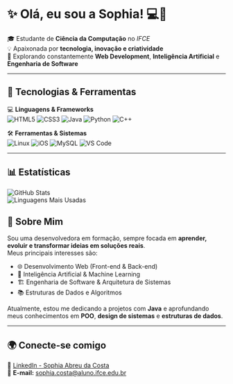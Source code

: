 # ✨ Olá, eu sou a Sophia! 💻🌸  

🎓 Estudante de **Ciência da Computação** no *IFCE*  
💡 Apaixonada por **tecnologia, inovação e criatividade**  
🚀 Explorando constantemente **Web Development**, **Inteligência Artificial** e **Engenharia de Software**  

---

## 🔧 Tecnologias & Ferramentas  

💻 **Linguagens & Frameworks**  
![HTML5](https://img.shields.io/badge/html5-%23E34F26.svg?style=for-the-badge&logo=html5&logoColor=white)
![CSS3](https://img.shields.io/badge/css3-%231572B6.svg?style=for-the-badge&logo=css3&logoColor=white)
![Java](https://img.shields.io/badge/java-%23ED8B00.svg?style=for-the-badge&logo=openjdk&logoColor=white)
![Python](https://img.shields.io/badge/python-3670A0?style=for-the-badge&logo=python&logoColor=ffdd54)
![C++](https://img.shields.io/badge/c++-%2300599C.svg?style=for-the-badge&logo=c%2B%2B&logoColor=white)

🛠️ **Ferramentas & Sistemas**  
![Linux](https://img.shields.io/badge/Linux-FCC624?style=for-the-badge&logo=linux&logoColor=black)
![iOS](https://img.shields.io/badge/iOS-000000?style=for-the-badge&logo=ios&logoColor=white)
![MySQL](https://img.shields.io/badge/mysql-4479A1.svg?style=for-the-badge&logo=mysql&logoColor=white)
![VS Code](https://img.shields.io/badge/VS_Code-007ACC?style=for-the-badge&logo=visual-studio-code&logoColor=white)

---

## 📊 Estatísticas  

![GitHub Stats](https://github-readme-stats.vercel.app/api?username=BySophia&show_icons=true&theme=radical)  
![Linguagens Mais Usadas](https://github-readme-stats.vercel.app/api/top-langs/?username=BySophia&layout=compact&theme=radical)  



## 🌸 Sobre Mim  

Sou uma desenvolvedora em formação, sempre focada em **aprender, evoluir e transformar ideias em soluções reais**.  
Meus principais interesses são:  

- 🌐 Desenvolvimento Web (Front-end & Back-end)  
- 🤖 Inteligência Artificial & Machine Learning  
- 🏗️ Engenharia de Software & Arquitetura de Sistemas  
- 📚 Estruturas de Dados e Algoritmos  

Atualmente, estou me dedicando a projetos com **Java** e aprofundando meus conhecimentos em **POO**, **design de sistemas** e **estruturas de dados**.  

---

## 🌍 Conecte-se comigo  

💼 [LinkedIn - Sophia Abreu da Costa](https://www.linkedin.com/in/sophia-abreu-da-costa)  
📧 **E-mail:** sophia.costa@aluno.ifce.edu.br  

